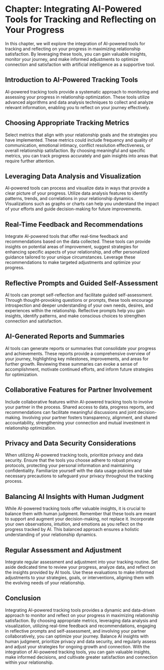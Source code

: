 Chapter: Integrating AI-Powered Tools for Tracking and Reflecting on Your Progress
==================================================================================

In this chapter, we will explore the integration of AI-powered tools for tracking and reflecting on your progress in maximizing relationship satisfaction. By leveraging these tools, you can gain valuable insights, monitor your journey, and make informed adjustments to optimize connection and satisfaction with artificial intelligence as a supportive tool.

Introduction to AI-Powered Tracking Tools
-----------------------------------------

AI-powered tracking tools provide a systematic approach to monitoring and assessing your progress in relationship optimization. These tools utilize advanced algorithms and data analysis techniques to collect and analyze relevant information, enabling you to reflect on your journey effectively.

Choosing Appropriate Tracking Metrics
-------------------------------------

Select metrics that align with your relationship goals and the strategies you have implemented. These metrics could include frequency and quality of communication, emotional intimacy, conflict resolution effectiveness, or overall relationship satisfaction. By choosing meaningful and specific metrics, you can track progress accurately and gain insights into areas that require further attention.

Leveraging Data Analysis and Visualization
------------------------------------------

AI-powered tools can process and visualize data in ways that provide a clear picture of your progress. Utilize data analysis features to identify patterns, trends, and correlations in your relationship dynamics. Visualizations such as graphs or charts can help you understand the impact of your efforts and guide decision-making for future improvements.

Real-Time Feedback and Recommendations
--------------------------------------

Integrate AI-powered tools that offer real-time feedback and recommendations based on the data collected. These tools can provide insights on potential areas of improvement, suggest strategies for enhancing specific aspects of your relationship, and offer personalized guidance tailored to your unique circumstances. Leverage these recommendations to make targeted adjustments and optimize your progress.

Reflective Prompts and Guided Self-Assessment
---------------------------------------------

AI tools can prompt self-reflection and facilitate guided self-assessment. Through thought-provoking questions or prompts, these tools encourage introspection and deeper understanding of your own needs, desires, and experiences within the relationship. Reflective prompts help you gain insights, identify patterns, and make conscious choices to strengthen connection and satisfaction.

AI-Generated Reports and Summaries
----------------------------------

AI tools can generate reports or summaries that consolidate your progress and achievements. These reports provide a comprehensive overview of your journey, highlighting key milestones, improvements, and areas for further growth. Reviewing these summaries can evoke a sense of accomplishment, motivate continued efforts, and inform future strategies for optimization.

Collaborative Features for Partner Involvement
----------------------------------------------

Include collaborative features within AI-powered tracking tools to involve your partner in the process. Shared access to data, progress reports, and recommendations can facilitate meaningful discussions and joint decision-making. Involving your partner fosters transparency, alignment, and shared accountability, strengthening your connection and mutual investment in relationship optimization.

Privacy and Data Security Considerations
----------------------------------------

When utilizing AI-powered tracking tools, prioritize privacy and data security. Ensure that the tools you choose adhere to robust privacy protocols, protecting your personal information and maintaining confidentiality. Familiarize yourself with the data usage policies and take necessary precautions to safeguard your privacy throughout the tracking process.

Balancing AI Insights with Human Judgment
-----------------------------------------

While AI-powered tracking tools offer valuable insights, it is crucial to balance them with human judgment. Remember that these tools are meant to support and augment your decision-making, not replace it. Incorporate your own observations, intuition, and emotions as you reflect on the progress tracked by AI. This balanced approach ensures a holistic understanding of your relationship dynamics.

Regular Assessment and Adjustment
---------------------------------

Integrate regular assessment and adjustment into your tracking routine. Set aside dedicated time to review your progress, analyze data, and reflect on the insights provided by AI tools. Use these evaluations to make informed adjustments to your strategies, goals, or interventions, aligning them with the evolving needs of your relationship.

Conclusion
----------

Integrating AI-powered tracking tools provides a dynamic and data-driven approach to monitor and reflect on your progress in maximizing relationship satisfaction. By choosing appropriate metrics, leveraging data analysis and visualization, utilizing real-time feedback and recommendations, engaging in reflective prompts and self-assessment, and involving your partner collaboratively, you can optimize your journey. Balance AI insights with human judgment, prioritize privacy and data security, and regularly assess and adjust your strategies for ongoing growth and connection. With the integration of AI-powered tracking tools, you can gain valuable insights, make informed decisions, and cultivate greater satisfaction and connection within your relationship.
